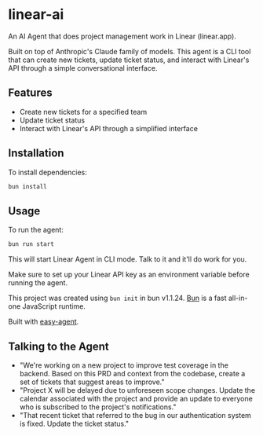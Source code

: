 # linear-ai

An AI Agent that does project management work in Linear (linear.app).

Built on top of Anthropic's Claude family of models. This agent is a CLI tool that can create new tickets, update ticket status, and interact with Linear's API through a simple conversational interface.

## Features

- Create new tickets for a specified team
- Update ticket status
- Interact with Linear's API through a simplified interface

## Installation

To install dependencies:

```bash
bun install
```

## Usage

To run the agent:

```bash
bun run start
```

This will start Linear Agent in CLI mode. Talk to it and it'll do work for you.

Make sure to set up your Linear API key as an environment variable before running the agent.

This project was created using `bun init` in bun v1.1.24. [Bun](https://bun.sh) is a fast all-in-one JavaScript runtime.

Built with [easy-agent](https://github.com/zcaceres/easy-agent).

## Talking to the Agent

- "We're working on a new project to improve test coverage in the backend. Based on this PRD and context from the codebase, create a set of tickets that suggest areas to improve."
- "Project X will be delayed due to unforeseen scope changes. Update the calendar associated with the project and provide an update to everyone who is subscribed to the project's notifications."
- "That recent ticket that referred to the bug in our authentication system is fixed. Update the ticket status."
